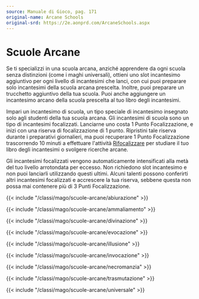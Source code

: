 ```yaml
---
source: Manuale di Gioco, pag. 171
original-name: Arcane Schools
original-srd: https://2e.aonprd.com/ArcaneSchools.aspx
---
```


# Scuole Arcane

Se ti specializzi in una scuola arcana, anziché apprendere da ogni scuola senza
distinzioni (come i maghi universali), ottieni uno slot incantesimo aggiuntivo
per ogni livello di incantesimi che lanci, con cui puoi preparare solo
incantesimi della scuola arcana prescelta. Inoltre, puoi preparare un trucchetto
aggiuntivo della tua scuola. Puoi anche aggiungere un incantesimo arcano della
scuola prescelta al tuo libro degli incantesimi.

Impari un incantesimo di scuola, un tipo speciale di incantesimo insegnato solo
agli studenti della tua scuola arcana. Gli incantesimi di scuola sono un tipo di
incantesimi focalizzati. Lanciarne uno costa 1 Punto Focalizzazione, e inizi con
una riserva di focalizzazione di 1 punto. Ripristini tale riserva durante i
preparativi giornalieri, ma puoi recuperare 1 Punto Focalizzazione trascorrendo
10 minuti a effettuare l'attività
[Rifocalizzare](/azioni/speciale/rifocalizzare) per studiare il tuo libro degli
incantesimi o svolgere ricerche arcane.

Gli incantesimi focalizzati vengono automaticamente intensificati alla metà del
tuo livello arrotondata per eccesso. Non richiedono slot incantesimo e non puoi
lanciarli utilizzando questi ultimi. Alcuni talenti possono conferirti altri
incantesimi focalizzati e accrescere la tua riserva, sebbene questa non possa
mai contenere più di 3 Punti Focalizzazione.

{{< include "/classi/mago/scuole-arcane/abiurazione" >}}

{{< include "/classi/mago/scuole-arcane/ammaliamento" >}}

{{< include "/classi/mago/scuole-arcane/divinazione" >}}

{{< include "/classi/mago/scuole-arcane/evocazione" >}}

{{< include "/classi/mago/scuole-arcane/illusione" >}}

{{< include "/classi/mago/scuole-arcane/invocazione" >}}

{{< include "/classi/mago/scuole-arcane/necromanzia" >}}

{{< include "/classi/mago/scuole-arcane/trasmutazione" >}}

{{< include "/classi/mago/scuole-arcane/universale" >}}
